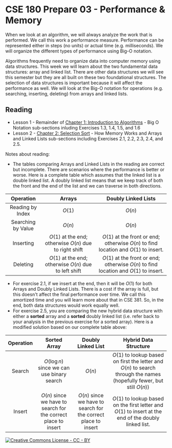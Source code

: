 # CSE 180 Prepare 03 - Performance & Memory

When we look at an algorithm, we will always analyze the work that is performed.  We call this work a performance measure.  Performance can be represented either in steps (no units) or actual time (e.g. milliseconds).  We will organize the different types of performance using Big-O notation.

Algorithms frequently need to organize data into computer memory using data structures.  This week we will learn about the two fundamental data structures: array and linked list.  There are other data structures we will see this semester but they are all built on these two foundational structures.  The selection of data structures is important because it will affect the performance as well.  We will look at the Big-O notation for operations (e.g. searching, inserting, deleting) from arrays and linked lists.

## Reading

* Lesson 1 - Remainder of [Chapter 1: Introduction to Algorithms](https://learning.oreilly.com/library/view/grokking-algorithms/9781617292231/OEBPS/Text/kindle_split_007.html) - Big O Notation sub-sections inluding Exercises 1.3, 1.4, 1.5, and 1.6
* Lesson 2 - [Chapter 2: Selection Sort](https://learning.oreilly.com/library/view/grokking-algorithms/9781617292231/OEBPS/Text/kindle_split_008.html) - How Memory Works and Arrays and Linked Lists sub-sections including Exercises 2.1, 2.2, 2.3, 2.4, and 2.5.

Notes about reading:

* The tables comparing Arrays and Linked Lists in the reading are correct but incomplete.  There are scenarios where the performance is better or worse.  Here is a complete table which assumes that the linked list is a double linked list.  A doubly linked list means that we keep track of both the front and the end of the list and we can traverse in both directions.

|Operation|Arrays|Doubly Linked Lists|
|:-:|:-:|:-:|
|Reading by Index|$O(1)$|$O(n)$|
|Searching by Value|$O(n)$|$O(n)$|
|Inserting|$O(1)$ at the end; otherwise $O(n)$ due to right shift|$O(1)$ at the front or end; otherwise $O(n)$ to find location and $O(1)$ to insert.|
|Deleting|$O(1)$ at the end; otherwise $O(n)$ due to left shift|$O(1)$ at the front or end; otherwise $O(n)$ to find location and $O(1)$ to insert.

* For exercise 2.1, if we insert at the end, then it will be $O(1)$ for both Arrays and Doubly Linked Lists.  There is a cost if the array is full, but this doesn't affect the final performance over time.  We call this amortized time and you will learn more about that in CSE 381.  So, in the end, both data structures would work equally well.
* For exercise 2.5, you are comparing the new hybrid data structure with either a **sorted** array and a **sorted** doubly linked list (i.e. refer back to your analysis in the previous exercise for a sorted array).  Here is a modified solution based on our complete table above:

|Operation|Sorted Array|Doubly Linked List|Hybrid Data Structure|
|:-:|:-:|:-:|:-:|
|Search|$O(\log n)$ since we can use binary search|$O(n)$|$O(1)$ to lookup based on first the letter and $O(n)$ to search through the names (hopefully fewer, but still $O(n)$)|
|Insert|$O(n)$ since we have to search for the correct place to insert|$O(n)$ since we have to search for the correct place to insert|$O(1)$ to lookup based on the first letter and $O(1)$ to insert at the end of the doubly linked list.|

[![Creative Commons License - CC - BY](https://i.creativecommons.org/l/by/4.0/88x31.png)](http://creativecommons.org/licenses/by/4.0/)
